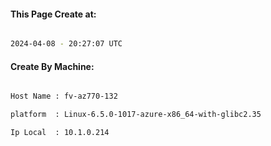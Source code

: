 
   
#### This Page Create at:

```bash

2024-04-08 - 20:27:07 UTC

```

#### Create By Machine:

```bash

Host Name : fv-az770-132

platform  : Linux-6.5.0-1017-azure-x86_64-with-glibc2.35

Ip Local  : 10.1.0.214

```

